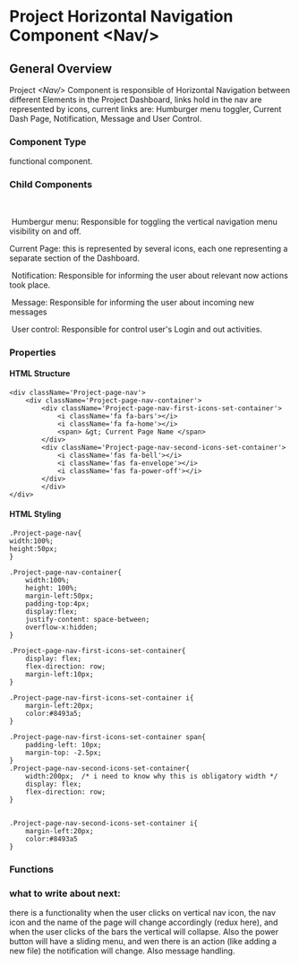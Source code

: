 <link rel="stylesheet" href="https://cdnjs.cloudflare.com/ajax/libs/font-awesome/4.7.0/css/font-awesome.min.css">

<link rel="stylesheet" href="https://use.fontawesome.com/releases/v5.6.1/css/all.css" integrity="sha384-gfdkjb5BdAXd+lj+gudLWI+BXq4IuLW5IT+brZEZsLFm++aCMlF1V92rMkPaX4PP" crossorigin="anonymous">

# Project Horizontal Navigation Component \<Nav/>

## General Overview

Project *\<Nav/>* Component is responsible of Horizontal Navigation between different Elements in the Project Dashboard, links hold in the nav are represented by icons, current links are: Humburger menu toggler, Current Dash Page, Notification, Message and User Control.

### Component Type

functional component.

### Child Components

<br/>
<p><i class="fa fa-bars"></i>
&nbspHumbergur menu: Responsible for toggling the vertical navigation menu visibility on and off.</p>

Current Page: this is represented by several icons, each one representing a separate section of the Dashboard.

<p><i class="fa fa-bell"></i>
&nbspNotification: Responsible for informing the user about relevant now actions took place. </p>

<p><i class="fas fa-envelope"></i>
&nbspMessage: Responsible for informing the user about incoming new messages </p>

<p><i class="fas fa-power-off"></i>
&nbspUser control: Responsible for control user's Login and out activities. </p>

### Properties

#### HTML Structure

    <div className='Project-page-nav'>
        <div className='Project-page-nav-container'>
            <div className='Project-page-nav-first-icons-set-container'>
                <i className='fa fa-bars'></i>                  
                <i className='fa fa-home'></i>     
                <span> &gt; Current Page Name </span>             
            </div>
            <div className='Project-page-nav-second-icons-set-container'>
                <i className='fas fa-bell'></i>       
                <i className='fas fa-envelope'></i>                  
                <i className='fas fa-power-off'></i>       
            </div>
            </div>          
    </div>

#### HTML Styling

    .Project-page-nav{
    width:100%; 
    height:50px; 
    }

    .Project-page-nav-container{
        width:100%; 
        height: 100%;
        margin-left:50px;  
        padding-top:4px; 
        display:flex; 
        justify-content: space-between;
        overflow-x:hidden; 
    }

    .Project-page-nav-first-icons-set-container{
        display: flex;
        flex-direction: row;
        margin-left:10px; 
    }

    .Project-page-nav-first-icons-set-container i{
        margin-left:20px;
        color:#8493a5; 
    }

    .Project-page-nav-first-icons-set-container span{
        padding-left: 10px;
        margin-top: -2.5px;
    }
    .Project-page-nav-second-icons-set-container{
        width:200px;  /* i need to know why this is obligatory width */
        display: flex;
        flex-direction: row;
    }


    .Project-page-nav-second-icons-set-container i{
        margin-left:20px;
        color:#8493a5
    }

### Functions



### what to write about next: 
there is a functionality when the user clicks on vertical nav icon, the nav icon and the name of the page will change accordingly (redux here), and when the user clicks of the bars the vertical will collapse. Also the power button will have a sliding menu, and wen there is an action (like adding a new file) the notification will change. Also message handling.